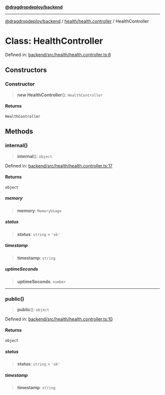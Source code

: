 [**@dragdropdeploy/backend**](../../../README.md)

***

[@dragdropdeploy/backend](../../../README.md) / [health/health.controller](../README.md) / HealthController

# Class: HealthController

Defined in: [backend/src/health/health.controller.ts:6](https://github.com/TomKonig/DragDropDeploy/blob/34bfcba72927c691f3e74d05ff86899c58e78bdc/backend/src/health/health.controller.ts#L6)

## Constructors

### Constructor

> **new HealthController**(): `HealthController`

#### Returns

`HealthController`

## Methods

### internal()

> **internal**(): `object`

Defined in: [backend/src/health/health.controller.ts:17](https://github.com/TomKonig/DragDropDeploy/blob/34bfcba72927c691f3e74d05ff86899c58e78bdc/backend/src/health/health.controller.ts#L17)

#### Returns

`object`

##### memory

> **memory**: `MemoryUsage`

##### status

> **status**: `string` = `'ok'`

##### timestamp

> **timestamp**: `string`

##### uptimeSeconds

> **uptimeSeconds**: `number`

***

### public()

> **public**(): `object`

Defined in: [backend/src/health/health.controller.ts:10](https://github.com/TomKonig/DragDropDeploy/blob/34bfcba72927c691f3e74d05ff86899c58e78bdc/backend/src/health/health.controller.ts#L10)

#### Returns

`object`

##### status

> **status**: `string` = `'ok'`

##### timestamp

> **timestamp**: `string`
